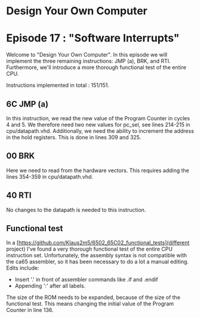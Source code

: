 # Design Your Own Computer
# Episode 17 : "Software Interrupts"

Welcome to "Design Your Own Computer".  In this episode we will implement
the three remaining instructions: JMP (a), BRK, and RTI. Furthermore,
we'll introduce a more thorough functional test of the entire CPU.

Instructions implemented in total : 151/151.

## 6C JMP (a)
In this instruction, we read the new value of the Program Counter
in cycles 4 and 5. We therefore need two new values for pc\_sel, see
lines 214-215 in cpu/datapath.vhd. Additionally, we need the ability
to increment the address in the hold registers. This is done in
lines 309 and 325.

## 00 BRK
Here we need to read from the hardware vectors.  This requires adding
the lines 354-359 in cpu/datapath.vhd.

## 40 RTI
No changes to the datapath is needed to this instruction.

## Functional test
In a [https://github.com/Klaus2m5/6502_65C02_functional_tests](different
project) I've found a very thorough functional test of the entire CPU
instruction set.
Unfortunately, the assembly syntax is not compatible with the ca65 assembler,
so it has been necessary to do a lot a manual editing. Edits include:
* Insert '.' in front of assembler commands like .if and .endif
* Appending ':' after all labels.

The size of the ROM needs to be expanded, because of the size of the functional
test. This means changing the initial value of the Program Counter
in line 136.

